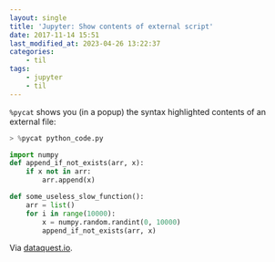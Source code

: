 ```yaml
---
layout: single
title: 'Jupyter: Show contents of external script'
date: 2017-11-14 15:51
last_modified_at: 2023-04-26 13:22:37
categories:
    - til
tags:
    - jupyter
    - til
---
```


`%pycat` shows you (in a popup) the syntax highlighted contents of an external file:

```python
> %pycat python_code.py

import numpy
def append_if_not_exists(arr, x):
    if x not in arr:
        arr.append(x)

def some_useless_slow_function():
    arr = list()
    for i in range(10000):
        x = numpy.random.randint(0, 10000)
        append_if_not_exists(arr, x)
```

Via [dataquest.io](https://www.dataquest.io/blog/jupyter-notebook-tips-tricks-shortcuts/).
